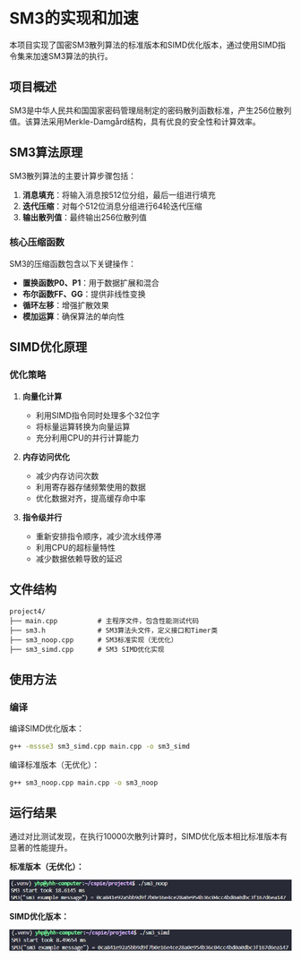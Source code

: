 # SM3的实现和加速

本项目实现了国密SM3散列算法的标准版本和SIMD优化版本，通过使用SIMD指令集来加速SM3算法的执行。

## 项目概述

SM3是中华人民共和国国家密码管理局制定的密码散列函数标准，产生256位散列值。该算法采用Merkle-Damgård结构，具有优良的安全性和计算效率。

## SM3算法原理

SM3散列算法的主要计算步骤包括：

1. **消息填充**：将输入消息按512位分组，最后一组进行填充
2. **迭代压缩**：对每个512位消息分组进行64轮迭代压缩
3. **输出散列值**：最终输出256位散列值

### 核心压缩函数

SM3的压缩函数包含以下关键操作：
- **置换函数P0、P1**：用于数据扩展和混合
- **布尔函数FF、GG**：提供非线性变换
- **循环左移**：增强扩散效果
- **模加运算**：确保算法的单向性

## SIMD优化原理

### 优化策略

1. **向量化计算**
   - 利用SIMD指令同时处理多个32位字
   - 将标量运算转换为向量运算
   - 充分利用CPU的并行计算能力

2. **内存访问优化**
   - 减少内存访问次数
   - 利用寄存器存储频繁使用的数据
   - 优化数据对齐，提高缓存命中率

3. **指令级并行**
   - 重新安排指令顺序，减少流水线停滞
   - 利用CPU的超标量特性
   - 减少数据依赖导致的延迟

## 文件结构

```
project4/
├── main.cpp          # 主程序文件，包含性能测试代码
├── sm3.h             # SM3算法头文件，定义接口和Timer类
├── sm3_noop.cpp      # SM3标准实现（无优化）
├── sm3_simd.cpp      # SM3 SIMD优化实现
```

## 使用方法

### 编译

编译SIMD优化版本：
```bash
g++ -mssse3 sm3_simd.cpp main.cpp -o sm3_simd
```

编译标准版本（无优化）：
```bash
g++ sm3_noop.cpp main.cpp -o sm3_noop
```
## 运行结果

通过对比测试发现，在执行10000次散列计算时，SIMD优化版本相比标准版本有显著的性能提升。

**标准版本（无优化）：**

![SM3 无优化](./noop.png)

**SIMD优化版本：**

![SM3 SIMD](./res.png)